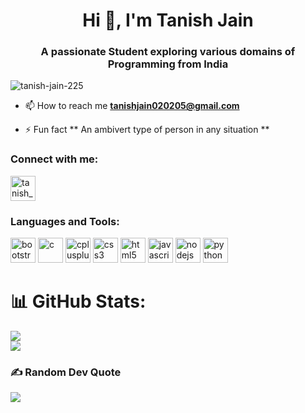 <h1 align="center">Hi 👋, I'm Tanish Jain</h1>
<h3 align="center">A passionate Student exploring various domains of Programming from India</h3>

<p align="left"> 
    <img src="https://komarev.com/ghpvc/?username=tanish-jain-225&label=Profile%20views&color=0e75b6&style=flat" alt="tanish-jain-225" /> 
</p>

- 📫 How to reach me **tanishjain020205@gmail.com**

- ⚡ Fun fact ** An ambivert type of person in any situation **

<h3 align="left">Connect with me:</h3>
<p align="left">
    <a style="text-decoration: none;" href="https://instagram.com/tanish_jain_225" target="_blank">
        <img align="center" src="https://cdn-icons-png.flaticon.com/128/2111/2111463.png" alt="tanish_jain_225" height="40" width="40" />
    </a>
</p>

<h3 align="left">Languages and Tools:</h3>
<p align="left"> 
    <a style="text-decoration: none;" href="https://getbootstrap.com" target="_blank" rel="noreferrer">
        <img src="https://cdn-icons-png.flaticon.com/128/5968/5968672.png" alt="bootstrap" width="40" height="40" />
    </a>
    <a style="text-decoration: none;" href="https://www.cprogramming.com/" target="_blank" rel="noreferrer"> 
        <img src="https://cdn-icons-png.flaticon.com/128/3665/3665923.png" alt="c" width="40" height="40" /> 
    </a>
    <a style="text-decoration: none;" href="https://www.w3schools.com/cpp/" target="_blank" rel="noreferrer"> 
        <img src="https://cdn-icons-png.flaticon.com/128/6132/6132222.png" alt="cplusplus" width="40" height="40" /> 
    </a>
    <a style="text-decoration: none;" href="https://www.w3schools.com/css/" target="_blank" rel="noreferrer"> 
        <img src="https://cdn-icons-png.flaticon.com/128/732/732190.png" alt="css3" width="40" height="40" /> 
    </a>
    <a style="text-decoration: none;" href="https://www.w3.org/html/" target="_blank" rel="noreferrer"> 
        <img src="https://cdn-icons-png.flaticon.com/128/174/174854.png" alt="html5" width="40" height="40" /> 
    </a>
    <a style="text-decoration: none;" href="https://developer.mozilla.org/en-US/docs/Web/JavaScript" target="_blank" rel="noreferrer"> 
        <img src="https://cdn-icons-png.flaticon.com/128/5968/5968292.png" alt="javascript" width="40" height="40" /> 
    </a>
    <a style="text-decoration: none;" href="https://nodejs.org" target="_blank" rel="noreferrer"> 
        <img src="https://t3.ftcdn.net/jpg/03/52/67/82/240_F_352678266_NFcwIwhhY76mkQItT4lCxyxcCTP3LgvY.jpg" alt="nodejs" width="40" height="40" /> 
    </a>
    <a style="text-decoration: none;" href="https://www.python.org" target="_blank" rel="noreferrer"> 
        <img src="https://cdn-icons-png.flaticon.com/128/5968/5968350.png" alt="python" width="40" height="40" /> 
    </a>
</p>

# 📊 GitHub Stats:
![](https://github-readme-stats.vercel.app/api?username=tanish-jain-225&theme=gruvbox&hide_border=false&include_all_commits=true&count_private=false)<br>
![](https://github-readme-streak-stats.herokuapp.com/?user=tanish-jain-225&theme=gruvbox&hide_border=false)<br>

### ✍️ Random Dev Quote
![](https://quotes-github-readme.vercel.app/api?type=horizontal&theme=gruvbox)
